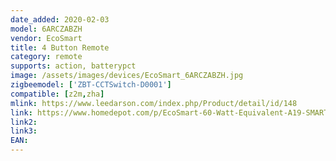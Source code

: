 ```yaml
---
date_added: 2020-02-03
model: 6ARCZABZH
vendor: EcoSmart
title: 4 Button Remote
category: remote
supports: action, batterypct
image: /assets/images/devices/EcoSmart_6ARCZABZH.jpg
zigbeemodel: ['ZBT-CCTSwitch-D0001']
compatible: [z2m,zha]
mlink: https://www.leedarson.com/index.php/Product/detail/id/148
link: https://www.homedepot.com/p/EcoSmart-60-Watt-Equivalent-A19-SMART-LED-Light-Bulb-Tunable-White-Starter-Kit-1-Bulb-A9A19A60WESDZR1/310288335
link2: 
link3: 
EAN:
---
```


